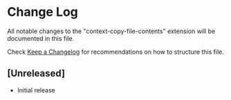 # Change Log

All notable changes to the "context-copy-file-contents" extension will be documented in this file.

Check [Keep a Changelog](http://keepachangelog.com/) for recommendations on how to structure this file.

## [Unreleased]

- Initial release
